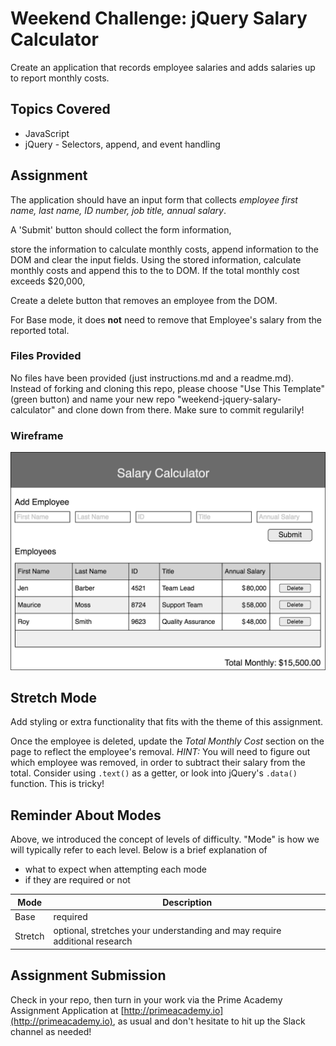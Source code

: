 # Weekend Challenge: jQuery Salary Calculator
Create an application that records employee salaries and adds salaries up to report monthly costs. 

## Topics Covered
- JavaScript
- jQuery - Selectors, append, and event handling

## Assignment

The application should have an input form that collects <!-- Done -->
_employee first name, <!-- Done -->
 last name, <!-- Done -->
 ID number, <!-- Done -->
 job title,<!-- Done -->
  annual salary_.<!-- Done -->
<!-- added input fields>
<!-- added table with headers and columns -->

A 'Submit' button should collect the form information,
<!-- added button -->
<!-- working on button functions -->
 store the information to calculate monthly costs, <!-- Done - gets added to an array -->
append information to the DOM <!-- Done -->
and clear the input fields. <!-- Done  - clears fields after submitting -->
Using the stored information, calculate monthly costs and append this to the to DOM. <!-- appends the SUM to the DOM -->
If the total monthly cost exceeds $20,000, <!-- added function that LOOPS through Total Monthly Array>
add a red background color to the total monthly cost. <!-- if total monthly cost greater than $20,000, it changes the background of the number to RED -->

Create a delete button that removes an employee from the DOM. <!-- done -->
<!-- created button that deletes that current employee row and deletes it -->

For Base mode, it does **not** need to remove that Employee's salary from the reported total. <!-- DONE! -->
<!-- when you remove an employee row it does subtract their salary from the total sum and monthly cost-->


### Files Provided
No files have been provided (just instructions.md and a readme.md). Instead of forking and cloning this repo, please choose "Use This Template" (green button) and name your new repo "weekend-jquery-salary-calculator" and clone down from there. Make sure to commit regularily!

### Wireframe

![Wireframe](salary-calc-wireframe.png)

## Stretch Mode

Add styling or extra functionality that fits with the theme of this assignment.

Once the employee is deleted, update the _Total Monthly Cost_ section on the page to reflect the employee's removal. _HINT:_ You will need to figure out which employee was removed, in order to subtract their salary from the total. Consider using `.text()` as a getter, or look into jQuery's `.data()` function. This is tricky! 

## Reminder About Modes

Above, we introduced the concept of levels of difficulty. "Mode" is how we will typically refer to each level. Below is a brief explanation of

* what to expect when attempting each mode
* if they are required or not

Mode | Description
--- | ---
Base | required
Stretch | optional, stretches your understanding and may require additional research

## Assignment Submission
Check in your repo, then turn in your work via the Prime Academy Assignment Application at [http://primeacademy.io](http://primeacademy.io), as usual and don't hesitate to hit up the Slack channel as needed!
